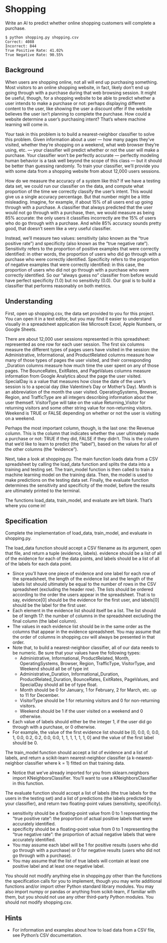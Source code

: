 # Shopping

Write an AI to predict whether online shopping customers will complete a purchase.

```console
$ python shopping.py shopping.csv
Correct: 4088
Incorrect: 844
True Positive Rate: 41.02%
True Negative Rate: 90.55%
```

## Background

When users are shopping online, not all will end up purchasing something. Most visitors to an online shopping website, in fact, likely don’t end up going through with a purchase during that web browsing session. It might be useful, though, for a shopping website to be able to predict whether a user intends to make a purchase or not: perhaps displaying different content to the user, like showing the user a discount offer if the website believes the user isn’t planning to complete the purchase. How could a website determine a user’s purchasing intent? That’s where machine learning will come in.

Your task in this problem is to build a nearest-neighbor classifier to solve this problem. Given information about a user — how many pages they’ve visited, whether they’re shopping on a weekend, what web browser they’re using, etc. — your classifier will predict whether or not the user will make a purchase. Your classifier won’t be perfectly accurate — perfectly modeling human behavior is a task well beyond the scope of this class — but it should be better than guessing randomly. To train your classifier, we’ll provide you with some data from a shopping website from about 12,000 users sessions.

How do we measure the accuracy of a system like this? If we have a testing data set, we could run our classifier on the data, and compute what proportion of the time we correctly classify the user’s intent. This would give us a single accuracy percentage. But that number might be a little misleading. Imagine, for example, if about 15% of all users end up going through with a purchase. A classifier that always predicted that the user would not go through with a purchase, then, we would measure as being 85% accurate: the only users it classifies incorrectly are the 15% of users who do go through with a purchase. And while 85% accuracy sounds pretty good, that doesn’t seem like a very useful classifier.

Instead, we’ll measure two values: sensitivity (also known as the “true positive rate”) and specificity (also known as the “true negative rate”). Sensitivity refers to the proportion of positive examples that were correctly identified: in other words, the proportion of users who did go through with a purchase who were correctly identified. Specificity refers to the proportion of negative examples that were correctly identified: in this case, the proportion of users who did not go through with a purchase who were correctly identified. So our “always guess no” classifier from before would have perfect specificity (1.0) but no sensitivity (0.0). Our goal is to build a classifier that performs reasonably on both metrics.

## Understanding

First, open up shopping.csv, the data set provided to you for this project. You can open it in a text editor, but you may find it easier to understand visually in a spreadsheet application like Microsoft Excel, Apple Numbers, or Google Sheets.

There are about 12,000 user sessions represented in this spreadsheet: represented as one row for each user session. The first six columns measure the different types of pages users have visited in the session: the Administrative, Informational, and ProductRelated columns measure how many of those types of pages the user visited, and their corresponding _Duration columns measure how much time the user spent on any of those pages. The BounceRates, ExitRates, and PageValues columns measure information from Google Analytics about the page the user visited. SpecialDay is a value that measures how close the date of the user’s session is to a special day (like Valentine’s Day or Mother’s Day). Month is an abbreviation of the month the user visited. OperatingSystems, Browser, Region, and TrafficType are all integers describing information about the user themself. VisitorType will take on the value Returning_Visitor for returning visitors and some other string value for non-returning visitors. Weekend is TRUE or FALSE depending on whether or not the user is visiting on a weekend.

Perhaps the most important column, though, is the last one: the Revenue column. This is the column that indicates whether the user ultimately made a purchase or not: TRUE if they did, FALSE if they didn’t. This is the column that we’d like to learn to predict (the “label”), based on the values for all of the other columns (the “evidence”).

Next, take a look at shopping.py. The main function loads data from a CSV spreadsheet by calling the load_data function and splits the data into a training and testing set. The train_model function is then called to train a machine learning model on the training data. Then, the model is used to make predictions on the testing data set. Finally, the evaluate function determines the sensitivity and specificity of the model, before the results are ultimately printed to the terminal.

The functions load_data, train_model, and evaluate are left blank. That’s where you come in!

## Specification

Complete the implementation of load_data, train_model, and evaluate in shopping.py.

The load_data function should accept a CSV filename as its argument, open that file, and return a tuple (evidence, labels). evidence should be a list of all of the evidence for each of the data points, and labels should be a list of all of the labels for each data point.

- Since you’ll have one piece of evidence and one label for each row of the spreadsheet, the length of the evidence list and the length of the labels list should ultimately be equal to the number of rows in the CSV spreadsheet (excluding the header row). The lists should be ordered according to the order the users appear in the spreadsheet. That is to say, evidence[0] should be the evidence for the first user, and labels[0] should be the label for the first user.
- Each element in the evidence list should itself be a list. The list should be of length 17: the number of columns in the spreadsheet excluding the final column (the label column).
- The values in each evidence list should be in the same order as the columns that appear in the evidence spreadsheet. You may assume that the order of columns in shopping.csv will always be presented in that order.
- Note that, to build a nearest-neighbor classifier, all of our data needs to be numeric. Be sure that your values have the following types:
    - Administrative, Informational, ProductRelated, Month, OperatingSystems, Browser, Region, TrafficType, VisitorType, and Weekend should all be of type int
    - Administrative_Duration, Informational_Duration, ProductRelated_Duration, BounceRates, ExitRates, PageValues, and SpecialDay should all be of type float.
    - Month should be 0 for January, 1 for February, 2 for March, etc. up to 11 for December.
    - VisitorType should be 1 for returning visitors and 0 for non-returning visitors.
    - Weekend should be 1 if the user visited on a weekend and 0 otherwise.
- Each value of labels should either be the integer 1, if the user did go through with a purchase, or 0 otherwise.
- For example, the value of the first evidence list should be [0, 0.0, 0, 0.0, 1, 0.0, 0.2, 0.2, 0.0, 0.0, 1, 1, 1, 1, 1, 1, 0] and the value of the first label should be 0.

The train_model function should accept a list of evidence and a list of labels, and return a scikit-learn nearest-neighbor classifier (a k-nearest-neighbor classifier where k = 1) fitted on that training data.

- Notice that we’ve already imported for you from sklearn.neighbors import KNeighborsClassifier. You’ll want to use a KNeighborsClassifier in this function.

The evaluate function should accept a list of labels (the true labels for the users in the testing set) and a list of predictions (the labels predicted by your classifier), and return two floating-point values (sensitivity, specificity).

- sensitivity should be a floating-point value from 0 to 1 representing the “true positive rate”: the proportion of actual positive labels that were accurately identified.
- specificity should be a floating-point value from 0 to 1 representing the “true negative rate”: the proportion of actual negative labels that were accurately identified.
- You may assume each label will be 1 for positive results (users who did go through with a purchase) or 0 for negative results (users who did not go through with a purchase).
- You may assume that the list of true labels will contain at least one positive label and at least one negative label.

You should not modify anything else in shopping.py other than the functions the specification calls for you to implement, though you may write additional functions and/or import other Python standard library modules. You may also import numpy or pandas or anything from scikit-learn, if familiar with them, but you should not use any other third-party Python modules. You should not modify shopping.csv.

## Hints

- For information and examples about how to load data from a CSV file, see Python’s CSV documentation.
